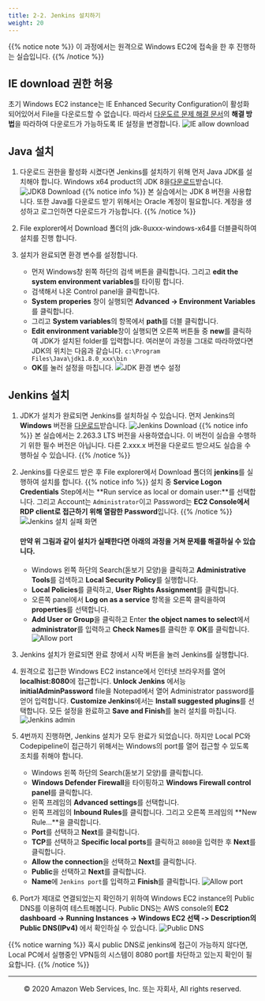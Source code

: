 ```yaml
---
title: 2-2. Jenkins 설치하기
weight: 20
---
```


{{% notice note %}}
이 과정에서는 원격으로 Windows EC2에 접속을 한 후 진행하는 실습입니다.
{{% /notice %}}

## IE download 권한 허용
초기 Windows EC2 instance는 IE Enhanced Security Configuration이 활성화 되어있어서 File을 다운로드할 수 없습니다.
따라서 [다운도르 문제 해결 문서](https://aws.amazon.com/ko/premiumsupport/knowledge-center/ec2-windows-file-download-ie/?nc1=h_ls)의 **해결 방법**을 따라하여 다운로드가 가능하도록 IE 설정을 변경합니다.
![IE allow download](/images/ec2/allowdownload.png)



## Java 설치
1. 다운로드 권한을 활성화 시켰다면 Jenkins를 설치하기 위해 먼저 Java JDK를 설치해야 합니다. Windows x64 product의 JDK 8을[다운로드](https://www.oracle.com/kr/java/technologies/javase/javase-jdk8-downloads.html)받습니다.
![JDK8 Download](/images/ec2/jdk8download.png)
{{% notice info %}}
본 실습에서는 JDK 8 버전을 사용합니다.
또한 Java를 다운로드 받기 위해서는 Oracle 계정이 필요합니다. 계정을 생성하고 로그인하면 다운로드가 가능합니다.
{{% /notice %}}

3. File explorer에서 Download 폴더의 jdk-8uxxx-windows-x64를 더블클릭하여 설치를 진행 합니다.

3. 설치가 완료되면 환경 변수를 설정합니다. 
   + 먼저 Windows창 왼쪽 하단의 검색 버튼을 클릭합니다. 그리고 **edit the system environment variables**를 타이핑 합니다. 
   + 검색해서 나온 Control panel을 클릭합니다. 
   + **System properies** 창이 실행되면 **Advanced -> Environment Variables**를 클릭합니다. 
   + 그리고 **System variables**의 항목에서 **path**를 더블 클릭합니다. 
   + **Edit environment variable**창이 실행되면 오른쪽 버튼들 중 **new**를 클릭하여 JDK가 설치된 folder를 입력합니다. 여러분이 과정을 그대로 따라하였다면 JDK의 위치는 다음과 같습니다. `c:\Program Files\Java\jdk1.8.0_xxx\bin` 
   + **OK**를 눌러 설정을 마칩니다.
![JDK 환경 변수 설정](/images/ec2/jdkpath.png)



## Jenkins 설치
1. JDK가 설치가 완료되면 Jenkins를 설치하실 수 있습니다. 먼저 Jenkins의 **Windows** 버전을 [다운로드](https://www.jenkins.io/download/)받습니다.
![Jenkins Download](/images/ec2/jenkinsdownload.png)
{{% notice info %}}
본 실습에서는 2.263.3 LTS 버전을 사용하였습니다. 이 버전이 실습을 수행하기 위한 필수 버전은 아닙니다. 다른 2.xxx.x 버전을 다운로드 받으셔도 실습을 수행하실 수 있습니다.
{{% /notice %}}

2. Jenkins를 다운로드 받은 후 File explorer에서 Download 폴더의 **jenkins**를 실행하여 설치를 합니다.
{{% notice info %}}
설치 중 **Service Logon Credentials** Step에서는 **Run service as local or domain user:**를 선택합니다. 그리고 Account는 `Administrator`이고 Password는 **EC2 Console에서 RDP client로 접근하기 위해 열람한 Password**입니다.
{{% /notice %}}
![Jenkins 설치 실패 화면](/images/ec2/jenkinsprivilege.png)
   #### 만약 위 그림과 같이 설치가 실패한다면 아래의 과정을 거쳐 문제를 해결하실 수 있습니다.
   + Windows 왼쪽 하단의 Search(돋보기 모양)을 클릭하고 **Administrative Tools**를 검색하고 **Local Security Policy**를 실행합니다.
   + **Local Policies**를 클릭하고, **User Rights Assignment**를 클릭합니다.
   + 오른쪽 panel에서 **Log on as a service** 항목을 오른쪽 클릭을하여 **properties**를 선택합니다.
   + **Add User or Group**을 클릭하고 Enter **the object names to select**에서 **administrator**를 입력하고 **Check Names**를 클릭한 후 **OK**를 클릭합니다.
   ![Allow port](/images/ec2/allowprivilege.png)

3. Jenkins 설치가 완료되면 완료 창에서 시작 버튼을 눌러 Jenkins를 실행합니다.

4. 원격으로 접근한 Windows EC2 instance에서 인터넷 브라우저를 열어 **localhist:8080**에 접근합니다. **Unlock Jenkins** 에서능 **initialAdminPassword** file을 Notepad에서 열어 Administrator password를 얻어 입력합니다. **Customize Jenkins**에서는 **Install suggested plugins**를 선택합니다. 모든 설정을 완료하고 **Save and Finish**를 눌러 설치를 마칩니다.
![Jenkins admin](/images/ec2/jenkinsadmin.png)

5. 4번까지 진행하면, Jenkins 설치가 모두 완료가 되었습니다. 하지만 Local PC와 Codepipeline이 접근하기 위해서는 Windows의 port를 열어 접근할 수 있도록 조치를 취해야 합니다. 
   - Windows 왼쪽 하단의 Search(돋보기 모양)를 클릭합니다. 
   - **Windows Defender Firewall**을 타이핑하고 **Windows Firewall control panel**를 클릭합니다.
   - 왼쪽 프레임의 **Advanced settings**를 선택합니다.
   - 왼쪽 프레임의 **Inbound Rules**를 클릭합니다. 그리고 오른쪽 프레임의 **New Rule...**을 클릭합니다.
   - **Port**를 선택하고 **Next**를 클릭합니다.
   - **TCP**를 선택하고 **Specific local ports**를 클릭하고 `8080`을 입력한 후 **Next**를 클릭합니다.
   - **Allow the connection**을 선택하고 **Next**를 클릭합니다.
   - **Public**을 선택하고 **Next**를 클릭합니다.
   - **Name**에 `Jenkins port`를 입력하고 **Finish**를 클릭합니다.
![Allow port](/images/ec2/allowport.png)

6. Port가 제대로 연결되었는지 확인하기 위하여 Windows EC2 instance의 Public DNS를 이용하여 테스트해봅니다.
Public DNS는 AWS console의 **EC2 dashboard -> Running Instances -> Windows EC2 선택 -> Description의 Public DNS(IPv4)** 에서 확인하실 수 있습니다.
![Public DNS](/images/ec2/publicdns.png)

{{% notice warning %}}
혹시 public DNS로 jenkins에 접근이 가능하지 않다면, Local PC에서 실행중인 VPN등의 시스템이 8080 port를 차단하고 있는지 확인이 필요합니다.
{{% /notice %}}




---
<p align="center">
© 2020 Amazon Web Services, Inc. 또는 자회사, All rights reserved.
</p>
